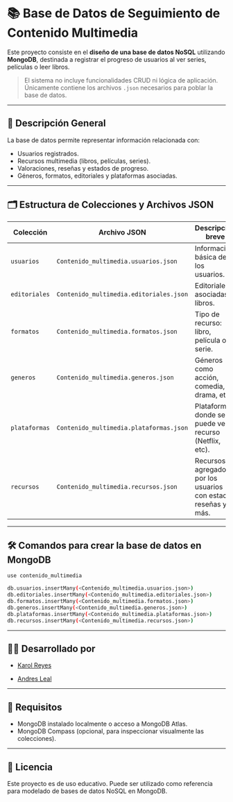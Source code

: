 # 📚 Base de Datos de Seguimiento de Contenido Multimedia

Este proyecto consiste en el **diseño de una base de datos NoSQL** utilizando **MongoDB**, destinada a registrar el progreso de usuarios al ver series, películas o leer libros.

> El sistema no incluye funcionalidades CRUD ni lógica de aplicación. Únicamente contiene los archivos `.json` necesarios para poblar la base de datos.

---

## 🧠 Descripción General

La base de datos permite representar información relacionada con:

- Usuarios registrados.
- Recursos multimedia (libros, películas, series).
- Valoraciones, reseñas y estados de progreso.
- Géneros, formatos, editoriales y plataformas asociadas.

---

## 🗂️ Estructura de Colecciones y Archivos JSON

| Colección         | Archivo JSON                              | Descripción breve                                        |
|------------------|-------------------------------------------|----------------------------------------------------------|
| `usuarios`        | `Contenido_multimedia.usuarios.json`      | Información básica de los usuarios.                      |
| `editoriales`     | `Contenido_multimedia.editoriales.json`   | Editoriales asociadas a libros.                          |
| `formatos`        | `Contenido_multimedia.formatos.json`      | Tipo de recurso: libro, película o serie.                |
| `generos`         | `Contenido_multimedia.generos.json`       | Géneros como acción, comedia, drama, etc.                |
| `plataformas`     | `Contenido_multimedia.plataformas.json`   | Plataformas donde se puede ver el recurso (Netflix, etc).|
| `recursos`        | `Contenido_multimedia.recursos.json`      | Recursos agregados por los usuarios con estado, reseñas y más. |

---

## 🛠️ Comandos para crear la base de datos en MongoDB

```bash
use contenido_multimedia

db.usuarios.insertMany(<Contenido_multimedia.usuarios.json>)
db.editoriales.insertMany(<Contenido_multimedia.editoriales.json>)
db.formatos.insertMany(<Contenido_multimedia.formatos.json>)
db.generos.insertMany(<Contenido_multimedia.generos.json>)
db.plataformas.insertMany(<Contenido_multimedia.plataformas.json>)
db.recursos.insertMany(<Contenido_multimedia.recursos.json>)
```



---

## 👩‍💻 Desarrollado por

 * [Karol Reyes](https://github.com/KarolainReyes)

 * [Andres Leal](https://github.com/Andre07g)

---

## 🧩 Requisitos

- MongoDB instalado localmente o acceso a MongoDB Atlas.
- MongoDB Compass (opcional, para inspeccionar visualmente las colecciones).

---

## 📝 Licencia

Este proyecto es de uso educativo. Puede ser utilizado como referencia para modelado de bases de datos NoSQL en MongoDB.